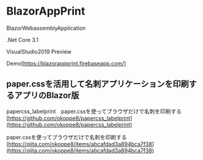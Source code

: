 # BlazorAppPrint

BlazorWebassemblyApplication

.Net Core 3.1 

VisualStudio2019 Preview

Demo[https://blazorappprint.firebaseapp.com/]

## paper.cssを活用して名刺アプリケーションを印刷するアプリのBlazor版

papercss_labelprint　paper.cssを使ってブラウザだけで名刺を印刷する
[https://github.com/okoppe8/papercss_labelprint](https://github.com/okoppe8/papercss_labelprint)

paper.cssを使ってブラウザだけで名刺を印刷する
[https://qiita.com/okoppe8/items/abcafdad3a894bca7f38](https://qiita.com/okoppe8/items/abcafdad3a894bca7f38)


